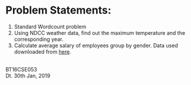 # Problem Statements:<br />
1. Standard Wordcount problem<br />
2. Using NDCC weather data, find out the maximum temperature and the corresponding year. <br />
3. Calculate average salary of employees group by gender. Data used downloaded from <a href="https://drive.google.com/file/d/0B-ur4R5mlgGLWEtkd0ZoOVZHcTA/view">here</a>.

<br />
BT16CSE053<br />
Dt. 30th Jan, 2019
